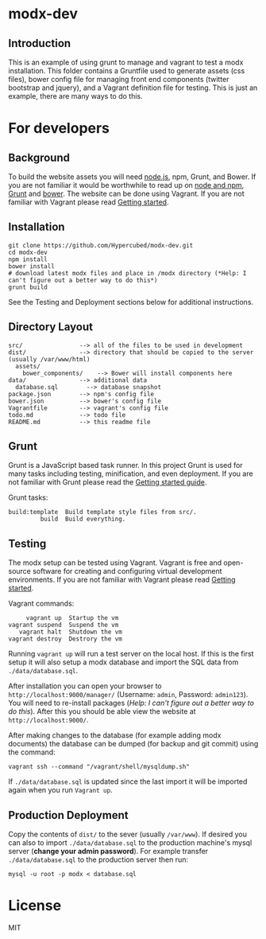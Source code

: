 # modx-dev

## Introduction

This is an example of using grunt to manage and vagrant to test a modx installation.  This folder contains a Gruntfile used to generate assets (css files), bower config file for managing front end components (twitter bootstrap and jquery), and a Vagrant definition file for testing.  This is just an example, there are many ways to do this.

# For developers

## Background

To build the website assets you will need [node.js](http://nodejs.org/), npm, Grunt, and Bower. If you are not familiar it would be worthwhile to read up on [node and npm](http://www.joyent.com/blog/installing-node-and-npm/), [Grunt](https://github.com/gruntjs/grunt/wiki/Getting-started) and [bower](http://bower.io/).  The website can be done using Vagrant.  If you are not familiar with Vagrant please read [Getting started](http://docs.vagrantup.com/v2/getting-started/index.html).

## Installation

    git clone https://github.com/Hypercubed/modx-dev.git
    cd modx-dev
    npm install
    bower install
    # download latest modx files and place in /modx directory (*Help: I can't figure out a better way to do this*)
    grunt build

See the Testing and Deployment sections below for additional instructions.

## Directory Layout

    src/                --> all of the files to be used in development
    dist/               --> directory that should be copied to the server (usually /var/www/html)
      assets/
        bower_components/    --> Bower will install components here
    data/               --> additional data
      database.sql        --> database snapshot
    package.json        --> npm's config file
    bower.json          --> bower's config file
    Vagrantfile         --> vagrant's config file
    todo.md             --> todo file
    README.md           --> this readme file

## Grunt

Grunt is a JavaScript based task runner.  In this project Grunt is used for many tasks including testing, minification, and even deployment.  If you are not familiar with Grunt please read the [Getting started guide](https://github.com/gruntjs/grunt/wiki/Getting-started).

Grunt tasks:


    build:template  Build template style files from src/.
             build  Build everything.

## Testing

The modx setup can be tested using Vagrant.  Vagrant is free and open-source software for creating and configuring virtual development environments.  If you are not familiar with Vagrant please read [Getting started](http://docs.vagrantup.com/v2/getting-started/index.html).

Vagrant commands:

         vagrant up  Startup the vm
    vagrant suspend  Suspend the vm
       vagrant halt  Shutdown the vm
    vagrant destroy  Destrory the vm

Running `vagrant up` will run a test server on the local host. If this is the first setup it will also setup a modx database and import the SQL data from `./data/database.sql`.

After installation you can open your browser to `http://localhost:9000/manager/` (Username: `admin`, Password: `admin123`).  You will need to re-install packages (*Help:  I can't figure out a better way to do this*).  After this you should be able view the website at `http://localhost:9000/`.

After making changes to the database (for example adding modx documents) the database can be dumped (for backup and git commit) using the command:

    vagrant ssh --command "/vagrant/shell/mysqldump.sh"

If `./data/database.sql` is updated since the last import it will be imported again when you run `Vagrant up`.

## Production Deployment

Copy the contents of `dist/` to the sever (usually `/var/www`).  If desired you can also to import `./data/database.sql` to the production machine's mysql server (**change your admin password**).  For example transfer `./data/database.sql` to the production server then run:
  
    mysql -u root -p modx < database.sql

# License

MIT
